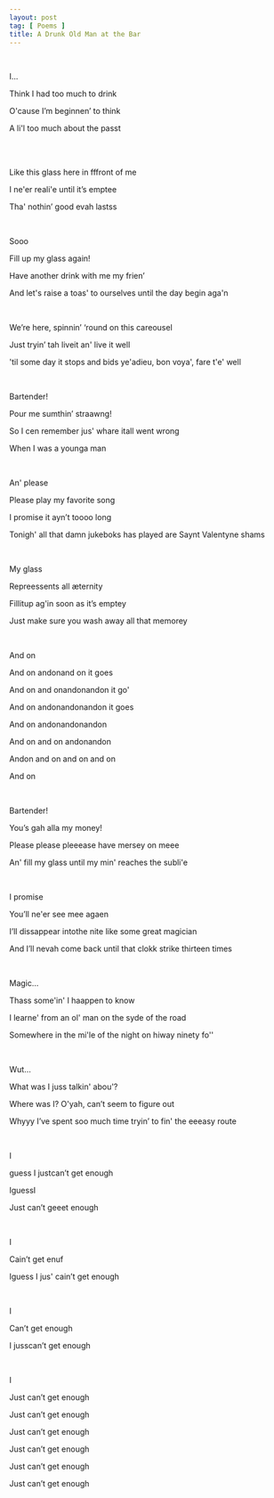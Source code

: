 ```yaml
---
layout: post
tag: [ Poems ]
title: A Drunk Old Man at the Bar
---
```


<br/>

I...

Think I had too much to drink

O'cause I’m beginnen’ to think

A li'l too much about the passt

<br/> 

Like this glass here in fffront of me

I ne'er reali'e until it’s emptee

Tha' nothin’ good evah lastss

<br/>

Sooo

Fill up my glass again!

Have another drink with me my frien’

And let's raise a toas' to ourselves until the day begin aga'n

<br/>

We’re here, spinnin’ ‘round on this careousel

Just tryin’ tah liveit an' live it well

'til some day it stops and bids ye'adieu, bon voya', fare t'e' well

<br/>

Bartender!

Pour me sumthin’ straawng!

So I cen remember jus' whare itall went wrong

When I was a younga man

<br/>

An' please

Please play my favorite song

I promise it ayn’t toooo long

Tonigh' all that damn jukeboks has played are Saynt Valentyne shams

<br/>

My glass

Repreessents all æternity

Fillitup ag'in soon as it’s emptey

Just make sure you wash away all that memorey

<br/>

And on

And on andonand on it goes

And on and onandonandon it go'

And on andonandonandon it goes

And on andonandonandon

And on and on andonandon

Andon and on and on and on

And on

<br/>

Bartender!

You’s gah alla my money!

Please please pleeease have mersey on meee

An' fill my glass until my min' reaches the subli'e

<br/>

I promise

You’ll ne'er see mee agaen

I’ll dissappear intothe nite like some great magician

And I’ll nevah come back until that clokk strike thirteen times

<br/>

Magic…

Thass some'in' I haappen to know

I learne' from an ol' man on the syde of the road

Somewhere in the mi'le of the night on hiway ninety fo''

<br/>

Wut…

What was I juss talkin' abou'?

Where was I? O'yah, can’t seem to figure out

Whyyy I’ve spent soo much time tryin’ to fin' the eeeasy route

<br/>

I

guess I justcan’t get enough

IguessI

Just can’t geeet enough

<br/>

I

Cain’t get enuf

Iguess I jus' cain’t get enough

<br/>

I

Can’t get enough

I jusscan’t get enough

<br/>

I

Just can’t get enough

Just can’t get enough

Just can’t get enough

Just can’t get enough

Just can’t get enough

Just can’t get enough

<br/>
